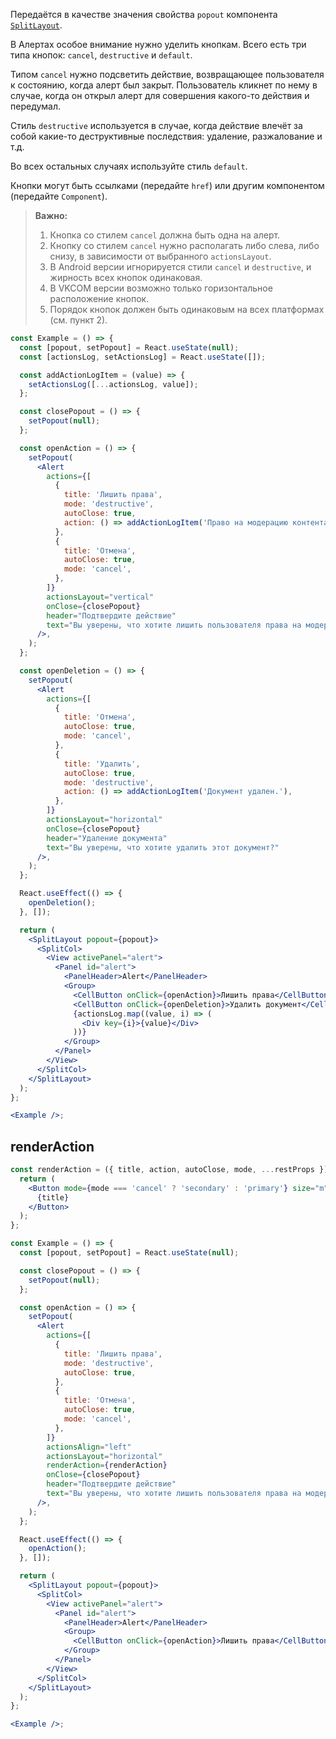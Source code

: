 Передаётся в качестве значения свойства `popout` компонента [`SplitLayout`](https://vkcom.github.io/VKUI/#/SplitLayout).

В Алертах особое внимание нужно уделить кнопкам. Всего есть три типа кнопок:
`cancel`, `destructive` и `default`.

Типом `cancel` нужно подсветить действие, возвращающее пользователя к
состоянию, когда алерт был закрыт. Пользователь кликнет по нему в случае, когда он открыл алерт для
совершения какого-то действия и передумал.

Стиль `destructive` используется в случае, когда действие влечёт за собой какие-то деструктивные последствия:
удаление, разжалование и т.д.

Во всех остальных случаях используйте стиль `default`.

Кнопки могут быть ссылками (передайте `href`) или другим компонентом (передайте `Component`).

> **Важно:**
>
> 1. Кнопка со стилем `cancel` должна быть одна на алерт.
> 2. Кнопку со стилем `cancel` нужно располагать либо слева, либо снизу, в зависимости от выбранного `actionsLayout`.
> 3. В Android версии игнорируется стили `cancel` и `destructive`, и жирность всех кнопок одинаковая.
> 4. В VKCOM версии возможно только горизонтальное расположение кнопок.
> 5. Порядок кнопок должен быть одинаковым на всех платформах (см. пункт 2).

```jsx { "props": { "layout": false, "adaptivity": true } }
const Example = () => {
  const [popout, setPopout] = React.useState(null);
  const [actionsLog, setActionsLog] = React.useState([]);

  const addActionLogItem = (value) => {
    setActionsLog([...actionsLog, value]);
  };

  const closePopout = () => {
    setPopout(null);
  };

  const openAction = () => {
    setPopout(
      <Alert
        actions={[
          {
            title: 'Лишить права',
            mode: 'destructive',
            autoClose: true,
            action: () => addActionLogItem('Право на модерацию контента убрано.'),
          },
          {
            title: 'Отмена',
            autoClose: true,
            mode: 'cancel',
          },
        ]}
        actionsLayout="vertical"
        onClose={closePopout}
        header="Подтвердите действие"
        text="Вы уверены, что хотите лишить пользователя права на модерацию контента?"
      />,
    );
  };

  const openDeletion = () => {
    setPopout(
      <Alert
        actions={[
          {
            title: 'Отмена',
            autoClose: true,
            mode: 'cancel',
          },
          {
            title: 'Удалить',
            autoClose: true,
            mode: 'destructive',
            action: () => addActionLogItem('Документ удален.'),
          },
        ]}
        actionsLayout="horizontal"
        onClose={closePopout}
        header="Удаление документа"
        text="Вы уверены, что хотите удалить этот документ?"
      />,
    );
  };

  React.useEffect(() => {
    openDeletion();
  }, []);

  return (
    <SplitLayout popout={popout}>
      <SplitCol>
        <View activePanel="alert">
          <Panel id="alert">
            <PanelHeader>Alert</PanelHeader>
            <Group>
              <CellButton onClick={openAction}>Лишить права</CellButton>
              <CellButton onClick={openDeletion}>Удалить документ</CellButton>
              {actionsLog.map((value, i) => (
                <Div key={i}>{value}</Div>
              ))}
            </Group>
          </Panel>
        </View>
      </SplitCol>
    </SplitLayout>
  );
};

<Example />;
```

## renderAction

```jsx { "props": { "layout": false, "adaptivity": true } }
const renderAction = ({ title, action, autoClose, mode, ...restProps }) => {
  return (
    <Button mode={mode === 'cancel' ? 'secondary' : 'primary'} size="m" {...restProps}>
      {title}
    </Button>
  );
};

const Example = () => {
  const [popout, setPopout] = React.useState(null);

  const closePopout = () => {
    setPopout(null);
  };

  const openAction = () => {
    setPopout(
      <Alert
        actions={[
          {
            title: 'Лишить права',
            mode: 'destructive',
            autoClose: true,
          },
          {
            title: 'Отмена',
            autoClose: true,
            mode: 'cancel',
          },
        ]}
        actionsAlign="left"
        actionsLayout="horizontal"
        renderAction={renderAction}
        onClose={closePopout}
        header="Подтвердите действие"
        text="Вы уверены, что хотите лишить пользователя права на модерацию контента?"
      />,
    );
  };

  React.useEffect(() => {
    openAction();
  }, []);

  return (
    <SplitLayout popout={popout}>
      <SplitCol>
        <View activePanel="alert">
          <Panel id="alert">
            <PanelHeader>Alert</PanelHeader>
            <Group>
              <CellButton onClick={openAction}>Лишить права</CellButton>
            </Group>
          </Panel>
        </View>
      </SplitCol>
    </SplitLayout>
  );
};

<Example />;
```

